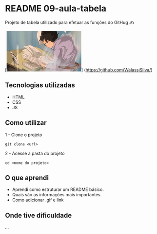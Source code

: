 # README 09-aula-tabela
Projeto de tabela utilizado para efetuar as funções do GitHug ✍

[<img src="./studing.gif">] (https://github.com/WalassiSilva/)

## Tecnologias utilizadas
- HTML
- CSS
- JS

## Como utilizar
1 - Clone o projeto
```
git clone <url>
``` 
2 - Acesse a pasta do projeto
```
cd <nome do projeto>
```
## O que aprendi
- Aprendi como estruturar um README básico.
- Quais são as informações mais importantes.
- Como adicionar .gif e link

## Onde tive dificuldade
...
